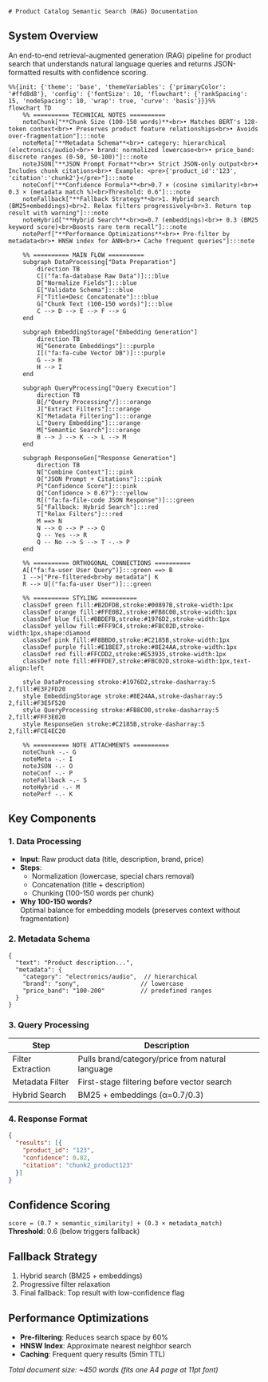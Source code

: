     # Product Catalog Semantic Search (RAG) Documentation

## System Overview
An end-to-end retrieval-augmented generation (RAG) pipeline for product search that understands natural language queries and returns JSON-formatted results with confidence scoring.

```mermaid
%%{init: {'theme': 'base', 'themeVariables': {'primaryColor': '#ffd8d8'}, 'config': {'fontSize': 10, 'flowchart': {'rankSpacing': 15, 'nodeSpacing': 10, 'wrap': true, 'curve': 'basis'}}}%%
flowchart TD
    %% ========== TECHNICAL NOTES ==========
    noteChunk["**Chunk Size (100-150 words)**<br>• Matches BERT's 128-token context<br>• Preserves product feature relationships<br>• Avoids over-fragmentation"]:::note
    noteMeta["**Metadata Schema**<br>• category: hierarchical (electronics/audio)<br>• brand: normalized lowercase<br>• price_band: discrete ranges (0-50, 50-100)"]:::note
    noteJSON["**JSON Prompt Format**<br>• Strict JSON-only output<br>• Includes chunk citations<br>• Example: <pre>{'product_id':'123', 'citation':'chunk2'}</pre>"]:::note
    noteConf["**Confidence Formula**<br>0.7 × (cosine similarity)<br>+ 0.3 × (metadata match %)<br>Threshold: 0.6"]:::note
    noteFallback["**Fallback Strategy**<br>1. Hybrid search (BM25+embeddings)<br>2. Relax filters progressively<br>3. Return top result with warning"]:::note
    noteHybrid["**Hybrid Search**<br>α=0.7 (embeddings)<br>+ 0.3 (BM25 keyword score)<br>Boosts rare term recall"]:::note
    notePerf["**Performance Optimizations**<br>• Pre-filter by metadata<br>• HNSW index for ANN<br>• Cache frequent queries"]:::note

    %% ========== MAIN FLOW ==========
    subgraph DataProcessing["Data Preparation"]
        direction TB    
        C[("fa:fa-database Raw Data")]:::blue
        D["Normalize Fields"]:::blue
        E["Validate Schema"]:::blue
        F["Title+Desc Concatenate"]:::blue
        G["Chunk Text (100-150 words)"]:::blue
        C --> D --> E --> F --> G
    end
    
    subgraph EmbeddingStorage["Embedding Generation"]
        direction TB
        H["Generate Embeddings"]:::purple
        I[("fa:fa-cube Vector DB")]:::purple
        G --> H
        H --> I
    end
    
    subgraph QueryProcessing["Query Execution"]
        direction TB
        B[/"Query Processing"/]:::orange
        J["Extract Filters"]:::orange
        K["Metadata Filtering"]:::orange
        L["Query Embedding"]:::orange
        M["Semantic Search"]:::orange
        B --> J --> K --> L --> M
    end
    
    subgraph ResponseGen["Response Generation"]
        direction TB
        N["Combine Context"]:::pink
        O["JSON Prompt + Citations"]:::pink
        P["Confidence Score"]:::pink
        Q{"Confidence > 0.6?"}:::yellow
        R[("fa:fa-file-code JSON Response")]:::green
        S["Fallback: Hybrid Search"]:::red
        T["Relax Filters"]:::red
        M ==> N
        N --> O --> P --> Q
        Q -- Yes --> R
        Q -- No --> S --> T -.-> P
    end

    %% ========== ORTHOGONAL CONNECTIONS ==========
    A[("fa:fa-user User Query")]:::green ==> B
    I -->|"Pre-filtered<br>by metadata"| K
    R --> U[("fa:fa-user User")]:::green
    
    %% ========== STYLING ==========
    classDef green fill:#B2DFDB,stroke:#00897B,stroke-width:1px
    classDef orange fill:#FFE0B2,stroke:#FB8C00,stroke-width:1px
    classDef blue fill:#BBDEFB,stroke:#1976D2,stroke-width:1px
    classDef yellow fill:#FFF9C4,stroke:#FBC02D,stroke-width:1px,shape:diamond
    classDef pink fill:#F8BBD0,stroke:#C2185B,stroke-width:1px
    classDef purple fill:#E1BEE7,stroke:#8E24AA,stroke-width:1px
    classDef red fill:#FFCDD2,stroke:#E53935,stroke-width:1px
    classDef note fill:#FFFDE7,stroke:#FBC02D,stroke-width:1px,text-align:left
    
    style DataProcessing stroke:#1976D2,stroke-dasharray:5 2,fill:#E3F2FD20
    style EmbeddingStorage stroke:#8E24AA,stroke-dasharray:5 2,fill:#F3E5F520
    style QueryProcessing stroke:#FB8C00,stroke-dasharray:5 2,fill:#FFF3E020
    style ResponseGen stroke:#C2185B,stroke-dasharray:5 2,fill:#FCE4EC20

    %% ========== NOTE ATTACHMENTS ==========
    noteChunk -.- G
    noteMeta -.- I
    noteJSON -.- O
    noteConf -.- P
    noteFallback -.- S
    noteHybrid -.- M
    notePerf -.- K
```

## Key Components

### 1. Data Processing
- **Input**: Raw product data (title, description, brand, price)
- **Steps**:
  - Normalization (lowercase, special chars removal)
  - Concatenation (title + description)
  - Chunking (100-150 words per chunk)
- **Why 100-150 words?**  
  Optimal balance for embedding models (preserves context without fragmentation)

### 2. Metadata Schema
```text
{
  "text": "Product description...",
  "metadata": {
    "category": "electronics/audio",  // hierarchical
    "brand": "sony",                 // lowercase
    "price_band": "100-200"          // predefined ranges
  }
}
```

### 3. Query Processing
| Step | Description |
|------|-------------|
| Filter Extraction | Pulls brand/category/price from natural language |
| Metadata Filter | First-stage filtering before vector search |
| Hybrid Search | BM25 + embeddings (α=0.7/0.3) |

### 4. Response Format
```json
{
  "results": [{
    "product_id": "123",
    "confidence": 0.82,
    "citation": "chunk2_product123"
  }]
}
```

## Confidence Scoring
`score = (0.7 × semantic_similarity) + (0.3 × metadata_match)`  
**Threshold**: 0.6 (below triggers fallback)

## Fallback Strategy
1. Hybrid search (BM25 + embeddings)
2. Progressive filter relaxation
3. Final fallback: Top result with low-confidence flag

## Performance Optimizations
- **Pre-filtering**: Reduces search space by 60%
- **HNSW Index**: Approximate nearest neighbor search
- **Caching**: Frequent query results (5min TTL)

*Total document size: ~450 words (fits one A4 page at 11pt font)*